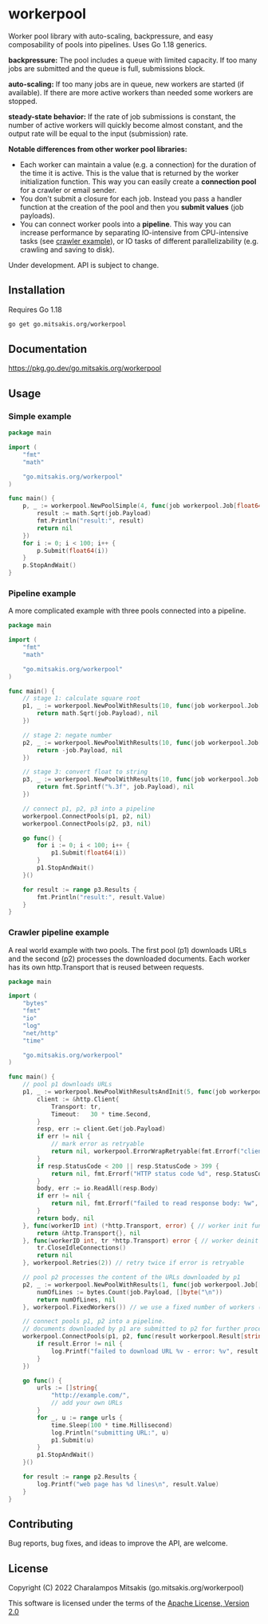 # workerpool

Worker pool library with auto-scaling, backpressure, and easy composability of pools into pipelines. Uses Go 1.18 generics.

**backpressure:**
The pool includes a queue with limited capacity.
If too many jobs are submitted and the queue is full, submissions block.

**auto-scaling:**
If too many jobs are in queue, new workers are started (if available).
If there are more active workers than needed some workers are stopped.

**steady-state behavior:**
If the rate of job submissions is constant, the number of active workers will quickly become almost constant, and the output rate will be equal to the input (submission) rate.

**Notable differences from other worker pool libraries:**

- Each worker can maintain a value (e.g. a connection) for the duration of the time it is active.
  This is the value that is returned by the worker initialization function.
  This way you can easily create a **connection pool** for a crawler or email sender.
- You don't submit a closure for each job. Instead you pass a handler function at the creation of the pool and then you **submit values** (job payloads).
- You can connect worker pools into a **pipeline**. This way you can increase performance by separating IO-intensive from CPU-intensive tasks (see [crawler example](#crawler-pipeline-example)), or IO tasks of different parallelizability (e.g. crawling and saving to disk).

Under development. API is subject to change.

## Installation

Requires Go 1.18

```sh
go get go.mitsakis.org/workerpool
```

## Documentation

<https://pkg.go.dev/go.mitsakis.org/workerpool>

## Usage

### Simple example
```go
package main

import (
	"fmt"
	"math"

	"go.mitsakis.org/workerpool"
)

func main() {
	p, _ := workerpool.NewPoolSimple(4, func(job workerpool.Job[float64], workerID int) error {
		result := math.Sqrt(job.Payload)
		fmt.Println("result:", result)
		return nil
	})
	for i := 0; i < 100; i++ {
		p.Submit(float64(i))
	}
	p.StopAndWait()
}
```

### Pipeline example

A more complicated example with three pools connected into a pipeline.
```go
package main

import (
	"fmt"
	"math"

	"go.mitsakis.org/workerpool"
)

func main() {
	// stage 1: calculate square root
	p1, _ := workerpool.NewPoolWithResults(10, func(job workerpool.Job[float64], workerID int) (float64, error) {
		return math.Sqrt(job.Payload), nil
	})

	// stage 2: negate number
	p2, _ := workerpool.NewPoolWithResults(10, func(job workerpool.Job[float64], workerID int) (float64, error) {
		return -job.Payload, nil
	})

	// stage 3: convert float to string
	p3, _ := workerpool.NewPoolWithResults(10, func(job workerpool.Job[float64], workerID int) (string, error) {
		return fmt.Sprintf("%.3f", job.Payload), nil
	})

	// connect p1, p2, p3 into a pipeline
	workerpool.ConnectPools(p1, p2, nil)
	workerpool.ConnectPools(p2, p3, nil)

	go func() {
		for i := 0; i < 100; i++ {
			p1.Submit(float64(i))
		}
		p1.StopAndWait()
	}()

	for result := range p3.Results {
		fmt.Println("result:", result.Value)
	}
}
```

### Crawler pipeline example

A real world example with two pools.
The first pool (p1) downloads URLs and the second (p2) processes the downloaded documents.
Each worker has its own http.Transport that is reused between requests.
```go
package main

import (
	"bytes"
	"fmt"
	"io"
	"log"
	"net/http"
	"time"

	"go.mitsakis.org/workerpool"
)

func main() {
	// pool p1 downloads URLs
	p1, _ := workerpool.NewPoolWithResultsAndInit(5, func(job workerpool.Job[string], workerID int, tr *http.Transport) ([]byte, error) {
		client := &http.Client{
			Transport: tr,
			Timeout:   30 * time.Second,
		}
		resp, err := client.Get(job.Payload)
		if err != nil {
			// mark error as retryable
			return nil, workerpool.ErrorWrapRetryable(fmt.Errorf("client.Get failed: %w", err))
		}
		if resp.StatusCode < 200 || resp.StatusCode > 399 {
			return nil, fmt.Errorf("HTTP status code %d", resp.StatusCode)
		}
		body, err := io.ReadAll(resp.Body)
		if err != nil {
			return nil, fmt.Errorf("failed to read response body: %w", err)
		}
		return body, nil
	}, func(workerID int) (*http.Transport, error) { // worker init function
		return &http.Transport{}, nil
	}, func(workerID int, tr *http.Transport) error { // worker deinit function
		tr.CloseIdleConnections()
		return nil
	}, workerpool.Retries(2)) // retry twice if error is retryable

	// pool p2 processes the content of the URLs downloaded by p1
	p2, _ := workerpool.NewPoolWithResults(1, func(job workerpool.Job[[]byte], workerID int) (int, error) {
		numOfLines := bytes.Count(job.Payload, []byte("\n"))
		return numOfLines, nil
	}, workerpool.FixedWorkers()) // we use a fixed number of workers (1) because it's a CPU intensive task

	// connect pools p1, p2 into a pipeline.
	// documents downloaded by p1 are submitted to p2 for further processing.
	workerpool.ConnectPools(p1, p2, func(result workerpool.Result[string, []byte]) {
		if result.Error != nil {
			log.Printf("failed to download URL %v - error: %v", result.Job.Payload, result.Error)
		}
	})

	go func() {
		urls := []string{
			"http://example.com/",
			// add your own URLs
		}
		for _, u := range urls {
			time.Sleep(100 * time.Millisecond)
			log.Println("submitting URL:", u)
			p1.Submit(u)
		}
		p1.StopAndWait()
	}()

	for result := range p2.Results {
		log.Printf("web page has %d lines\n", result.Value)
	}
}
```

## Contributing

Bug reports, bug fixes, and ideas to improve the API, are welcome.

## License

Copyright (C) 2022 Charalampos Mitsakis (go.mitsakis.org/workerpool)

This software is licensed under the terms of the [Apache License, Version 2.0](LICENSE)
